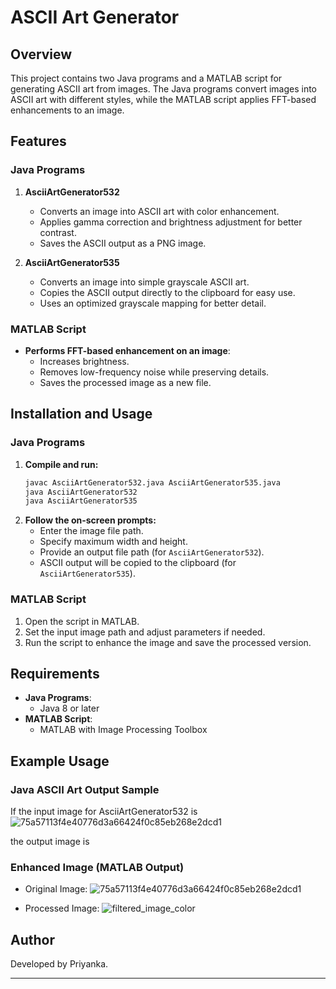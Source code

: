 # ASCII Art Generator

## Overview
This project contains two Java programs and a MATLAB script for generating ASCII art from images. The Java programs convert images into ASCII art with different styles, while the MATLAB script applies FFT-based enhancements to an image.

## Features
### **Java Programs**
1. **AsciiArtGenerator532**
   - Converts an image into ASCII art with color enhancement.
   - Applies gamma correction and brightness adjustment for better contrast.
   - Saves the ASCII output as a PNG image.

2. **AsciiArtGenerator535**
   - Converts an image into simple grayscale ASCII art.
   - Copies the ASCII output directly to the clipboard for easy use.
   - Uses an optimized grayscale mapping for better detail.

### **MATLAB Script**
- **Performs FFT-based enhancement on an image**:
  - Increases brightness.
  - Removes low-frequency noise while preserving details.
  - Saves the processed image as a new file.

## Installation and Usage
### **Java Programs**
1. **Compile and run:**
   ```sh
   javac AsciiArtGenerator532.java AsciiArtGenerator535.java
   java AsciiArtGenerator532
   java AsciiArtGenerator535
   ```
2. **Follow the on-screen prompts:**
   - Enter the image file path.
   - Specify maximum width and height.
   - Provide an output file path (for `AsciiArtGenerator532`).
   - ASCII output will be copied to the clipboard (for `AsciiArtGenerator535`).

### **MATLAB Script**
1. Open the script in MATLAB.
2. Set the input image path and adjust parameters if needed.
3. Run the script to enhance the image and save the processed version.

## Requirements
- **Java Programs**:
  - Java 8 or later
- **MATLAB Script**:
  - MATLAB with Image Processing Toolbox

## Example Usage
### **Java ASCII Art Output Sample**
If the input image for AsciiArtGenerator532 is ![75a57113f4e40776d3a66424f0c85eb268e2dcd1](https://github.com/user-attachments/assets/3551ab4d-5a91-4850-8d7f-4edb57bca1b9)

the output image is 



### **Enhanced Image (MATLAB Output)**
- Original Image: ![75a57113f4e40776d3a66424f0c85eb268e2dcd1](https://github.com/user-attachments/assets/91fb03c7-5984-41b0-83d9-19ab99db2aef)

- Processed Image: ![filtered_image_color](https://github.com/user-attachments/assets/299f6f40-6941-4eed-9400-06e7769da810)


## Author
Developed by Priyanka.

---

